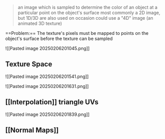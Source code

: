 >an image which is sampled to determine the color of an object at a particular point on the object's surface
>	most commonly a 2D image, but 1D/3D are also used on occasion
>	could use a "4D" image (an animated 3D texture)

==Problem:== The texture's pixels must be mapped to points on the object's surface before the texture can be sampled

![[Pasted image 20250206201045.png]]

## Texture Space
![[Pasted image 20250206201541.png]]

![[Pasted image 20250206201631.png]]

## [[Interpolation]] triangle UVs
![[Pasted image 20250206201839.png]]

## [[Normal Maps]]